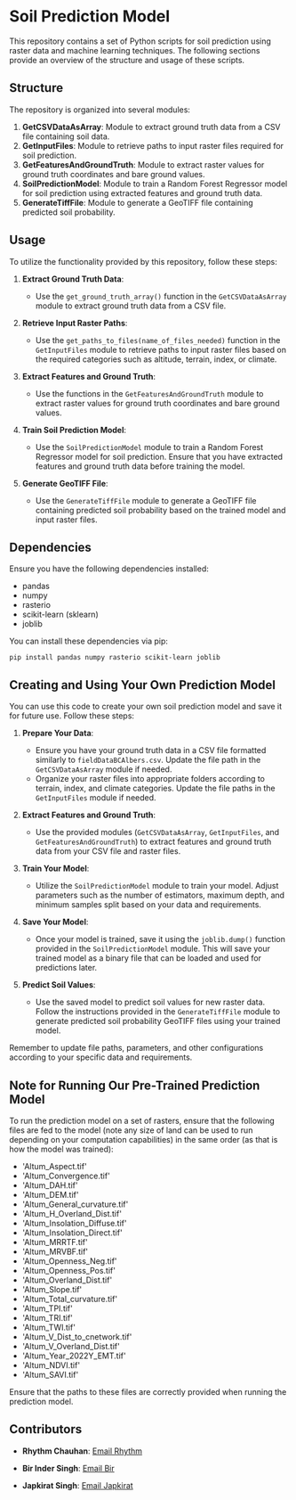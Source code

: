 # Soil Prediction Model

This repository contains a set of Python scripts for soil prediction using raster data and machine learning techniques. The following sections provide an overview of the structure and usage of these scripts.

## Structure

The repository is organized into several modules:

1. **GetCSVDataAsArray**: Module to extract ground truth data from a CSV file containing soil data.
2. **GetInputFiles**: Module to retrieve paths to input raster files required for soil prediction.
3. **GetFeaturesAndGroundTruth**: Module to extract raster values for ground truth coordinates and bare ground values.
4. **SoilPredictionModel**: Module to train a Random Forest Regressor model for soil prediction using extracted features and ground truth data.
5. **GenerateTiffFile**: Module to generate a GeoTIFF file containing predicted soil probability.

## Usage

To utilize the functionality provided by this repository, follow these steps:

1. **Extract Ground Truth Data**:
   - Use the `get_ground_truth_array()` function in the `GetCSVDataAsArray` module to extract ground truth data from a CSV file.

2. **Retrieve Input Raster Paths**:
   - Use the `get_paths_to_files(name_of_files_needed)` function in the `GetInputFiles` module to retrieve paths to input raster files based on the required categories such as altitude, terrain, index, or climate.

3. **Extract Features and Ground Truth**:
   - Use the functions in the `GetFeaturesAndGroundTruth` module to extract raster values for ground truth coordinates and bare ground values.

4. **Train Soil Prediction Model**:
   - Use the `SoilPredictionModel` module to train a Random Forest Regressor model for soil prediction. Ensure that you have extracted features and ground truth data before training the model.

5. **Generate GeoTIFF File**:
   - Use the `GenerateTiffFile` module to generate a GeoTIFF file containing predicted soil probability based on the trained model and input raster files.

## Dependencies

Ensure you have the following dependencies installed:

- pandas
- numpy
- rasterio
- scikit-learn (sklearn)
- joblib

You can install these dependencies via pip:

`pip install pandas numpy rasterio scikit-learn joblib`

## Creating and Using Your Own Prediction Model

You can use this code to create your own soil prediction model and save it for future use. Follow these steps:

1. **Prepare Your Data**:
   - Ensure you have your ground truth data in a CSV file formatted similarly to `fieldDataBCAlbers.csv`. Update the file path in the `GetCSVDataAsArray` module if needed.
   - Organize your raster files into appropriate folders according to terrain, index, and climate categories. Update the file paths in the `GetInputFiles` module if needed.

2. **Extract Features and Ground Truth**:
   - Use the provided modules (`GetCSVDataAsArray`, `GetInputFiles`, and `GetFeaturesAndGroundTruth`) to extract features and ground truth data from your CSV file and raster files.

3. **Train Your Model**:
   - Utilize the `SoilPredictionModel` module to train your model. Adjust parameters such as the number of estimators, maximum depth, and minimum samples split based on your data and requirements.

4. **Save Your Model**:
   - Once your model is trained, save it using the `joblib.dump()` function provided in the `SoilPredictionModel` module. This will save your trained model as a binary file that can be loaded and used for predictions later.

5. **Predict Soil Values**:
   - Use the saved model to predict soil values for new raster data. Follow the instructions provided in the `GenerateTiffFile` module to generate predicted soil probability GeoTIFF files using your trained model.

Remember to update file paths, parameters, and other configurations according to your specific data and requirements.

## Note for Running Our Pre-Trained Prediction Model

To run the prediction model on a set of rasters, ensure that the following files are fed to the model (note any size of land can be used to run depending on your computation capabilities) in the same order (as that is how the model was trained):

- 'Altum_Aspect.tif'
- 'Altum_Convergence.tif'
- 'Altum_DAH.tif'
- 'Altum_DEM.tif'
- 'Altum_General_curvature.tif'
- 'Altum_H_Overland_Dist.tif'
- 'Altum_Insolation_Diffuse.tif'
- 'Altum_Insolation_Direct.tif'
- 'Altum_MRRTF.tif'
- 'Altum_MRVBF.tif'
- 'Altum_Openness_Neg.tif'
- 'Altum_Openness_Pos.tif'
- 'Altum_Overland_Dist.tif'
- 'Altum_Slope.tif'
- 'Altum_Total_curvature.tif'
- 'Altum_TPI.tif'
- 'Altum_TRI.tif'
- 'Altum_TWI.tif'
- 'Altum_V_Dist_to_cnetwork.tif'
- 'Altum_V_Overland_Dist.tif'
- 'Altum_Year_2022Y_EMT.tif'
- 'Altum_NDVI.tif'
- 'Altum_SAVI.tif'

Ensure that the paths to these files are correctly provided when running the prediction model.



## Contributors
- **Rhythm Chauhan**: [Email Rhythm](mailto:eyeamrhythm2003@gmail.com)

- **Bir Inder Singh**: [Email Bir](mailto:virkbunny13@gmail.com)

- **Japkirat Singh**: [Email Japkirat](mailto:japkirat66@gmail.com)
